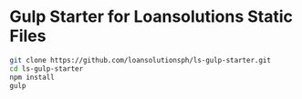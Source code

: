 # Gulp Starter for Loansolutions Static Files

```bash
git clone https://github.com/loansolutionsph/ls-gulp-starter.git
cd ls-gulp-starter
npm install
gulp
```